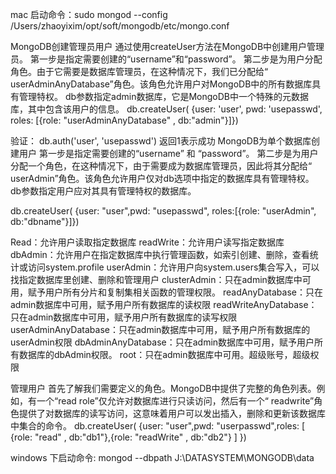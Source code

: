 
mac 启动命令：sudo mongod --config /Users/zhaoyixim/opt/soft/mongodb/etc/mongo.conf

MongoDB创建管理员用户
通过使用createUser方法在MongoDB中创建用户管理员。
第一步是指定需要创建的“username”和“password”。
第二步是为用户分配角色。由于它需要是数据库管理员，在这种情况下，我们已分配给“ userAdminAnyDatabase”角色。该角色允许用户对MongoDB中的所有数据库具有管理特权。
db参数指定admin数据库，它是MongoDB中一个特殊的元数据库，其中包含该用户的信息。
db.createUser(
  {user: 'user', pwd: 'usepasswd', roles: [{role: "userAdminAnyDatabase" , db:"admin"}]})

验证：
db.auth('user', 'usepasswd') 
返回1表示成功
MongoDB为单个数据库创建用户
第一步是指定需要创建的“username” 和 “password”。
第二步是为用户分配一个角色，在这种情况下，由于需要成为数据库管理员，因此将其分配给“ userAdmin”角色。该角色允许用户仅对db选项中指定的数据库具有管理特权。
db参数指定用户应对其具有管理特权的数据库。

db.createUser(
{user: "user",pwd: "usepasswd",
roles:[{role: "userAdmin", db:"dbname"}]})


Read：允许用户读取指定数据库
readWrite：允许用户读写指定数据库
dbAdmin：允许用户在指定数据库中执行管理函数，如索引创建、删除，查看统计或访问system.profile
userAdmin：允许用户向system.users集合写入，可以找指定数据库里创建、删除和管理用户
clusterAdmin：只在admin数据库中可用，赋予用户所有分片和复制集相关函数的管理权限。
readAnyDatabase：只在admin数据库中可用，赋予用户所有数据库的读权限
readWriteAnyDatabase：只在admin数据库中可用，赋予用户所有数据库的读写权限
userAdminAnyDatabase：只在admin数据库中可用，赋予用户所有数据库的userAdmin权限
dbAdminAnyDatabase：只在admin数据库中可用，赋予用户所有数据库的dbAdmin权限。
root：只在admin数据库中可用。超级账号，超级权限

管理用户
首先了解我们需要定义的角色。MongoDB中提供了完整的角色列表。例如，有一个“read role”仅允许对数据库进行只读访问，然后有一个“ readwrite”角色提供了对数据库的读写访问，这意味着用户可以发出插入，删除和更新该数据库中集合的命令。
db.createUser(
{user: "user",pwd: "userpasswd",roles:
  [
    {role: "read" , db:"db1"},{role: "readWrite" , db:"db2"}
  ]
})


windows 下启动命令:
mongod --dbpath J:\DATASYSTEM\MONGODB\data
